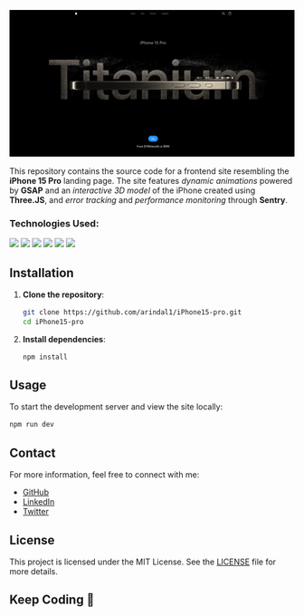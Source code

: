 ![image](public/assets/images/screenshot1.png)

This repository contains the source code for a frontend site resembling the **iPhone 15 Pro** landing page. The site features *dynamic animations* powered by **GSAP** and an *interactive 3D model* of the iPhone created using **Three.JS**, and *error tracking* and *performance monitoring* through **Sentry**.


### Technologies Used:

<div>
    <img src="https://cdn-icons-png.flaticon.com/128/17301/17301902.png" width="50px">
    <img src="https://upload.wikimedia.org/wikipedia/commons/thumb/f/f1/Vitejs-logo.svg/1039px-Vitejs-logo.svg.png" width="50px">
    <img src="https://global.discourse-cdn.com/standard17/uploads/threejs/original/2X/e/e4f86d2200d2d35c30f7b1494e96b9595ebc2751.png" width="50px">
    <img src="https://pbs.twimg.com/profile_images/1713633504431394816/h28jJ1qM_400x400.jpg" width="50px">
    <img src="https://encrypted-tbn0.gstatic.com/images?q=tbn:ANd9GcTSDKn3vA2YUbXzN0ZC3gALWJ08gJN-Drl15w&s" width="50px">
    <img src="https://brandslogos.com/wp-content/uploads/images/large/sentry-logo.png" width="50px">
</div>

## Installation

1. **Clone the repository**:
   ```bash
   git clone https://github.com/arindal1/iPhone15-pro.git
   cd iPhone15-pro
   ```

2. **Install dependencies**:
   ```bash
   npm install
   ```

## Usage

To start the development server and view the site locally:

```bash
npm run dev
```

## Contact

For more information, feel free to connect with me:

- [GitHub](https://github.com/arindal1)
- [LinkedIn](https://www.linkedin.com/in/arindalchar)
- [Twitter](https://twitter.com/arindal_17)

## License

This project is licensed under the MIT License. See the [LICENSE](LICENSE) file for more details.

## Keep Coding 🚀